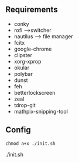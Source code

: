 ## Requirements
   * conky
   * rofi -->switcher
   * nautilus --> file manager
   * fcitx
   * google-chrome
   *  clipster
   *  xorg-xprop
   * okular
   * polybar
   * dunst
   * feh
   * betterlockscreen
   * zeal
   * tdrop-git
   * mathpix-snipping-tool
## Config
    chmod a+x ./init.sh
  ./init.sh
